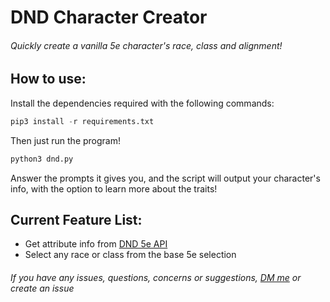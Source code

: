 # DND Character Creator
###### Quickly create a vanilla 5e character's race, class and alignment!

## How to use:
Install the dependencies required with the following commands:

```python
pip3 install -r requirements.txt
```

Then just run the program!

```python
python3 dnd.py
```
Answer the prompts it gives you, and the script will output your character's info, with the option to learn more about the traits!

## Current Feature List:

- Get attribute info from [DND 5e API](https://www.dnd5eapi.co/)
- Select any race or class from the base 5e selection


###### If you have any issues, questions, concerns or suggestions, [DM me](<https://discord.com/users/404053132910395393>) or create an issue
